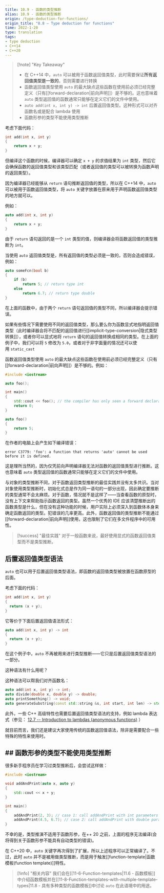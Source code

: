 ```yaml
---
title: 10.9 - 函数的类型推断
alias: 10.9 - 函数的类型推断
origin: /type-deduction-for-functions/
origin_title: "8.8 — Type deduction for functions"
time: 2022-1-20
type: translation
tags:
- type deduction
- C++14
- C++20
---
```


> [!note] "Key Takeaway"
> - 在 C++14 中，`auto` 可以被用于函数返回值类型，此时需要保证**所有返回值类型是一致的**，否则需要进行转换
> - 函数返回值类型使用 `auto` 的最大缺点这些函数在使用前必须已经完整定义（只有[[forward-declaration|前向声明]]）是不够的。这也意味着 `auto` 类型返回值的函数通常只能够在定义它们的文件中使用。
> - `auto add(int x, int y) -> int` 后置返回值类型。这种形式可以对齐函数名或是配合 lambda 使用
> - 函数形参的类型不能使用类型推断

考虑下面代码：

```cpp
int add(int x, int y)
{
    return x + y;
}
```

但编译这个函数的时候，编译器可以确定 `x + y` 的求值结果为 `int` 类型，然后它会确保函数的返回值类型和该类型匹配（或者返回值的类型可以被转换为函数声明的返回类型）。

因为编译器已经能够从 `return` 语句推断返回值的类型，所以在 C++14 中，`auto` 可以被用于函数返回值类型，将 `auto` 关键字放置在原来用于声明函数返回值类型的地方就可以。

例如：

```cpp
auto add(int x, int y)
{
    return x + y;
}
```

由于 `return` 语句返回的是一个 `int` 类型的值，则编译器会将函数返回值的类型推断为 `int`。

当使用 `auto` 返回值类型是，所有返回值的类型必须是一致的，否则会造成错误，例如：
```cpp
auto someFcn(bool b)
{
    if (b)
        return 5; // return type int
    else
        return 6.7; // return type double
}
```

在上面的函数中，由于两个 `return` 语句返回值的类型不同，所以编译器会提示错误。

如果有些情况下需要使用不同的返回值类型，那么要么你为函数显式地指明返回值类型（此时编译器会将不匹配的返回值进行[[implicit-type-conversion|隐式类型转换]]），或者你可以显式地将 `return` 语句的返回值转换成相同的类型。在上面的例子中，我们可以将 `5` 修改为 `5.0`，或者对于非字面量的情况还可以使用 `static_cast`

函数返回值类型使用 `auto` 的最大缺点这些函数在使用前必须已经完整定义（只有[[forward-declaration|前向声明]]）是不够的。例如：

```cpp
#include <iostream>

auto foo();

int main()
{
    std::cout << foo(); // the compiler has only seen a forward declaration at this point
    return 0;
}

auto foo()
{
    return 5;
}
```

在作者的电脑上会产生如下编译错误：

```
error C3779: 'foo': a function that returns 'auto' cannot be used before it is defined.
```

这是理所当然的，因为仅凭前向声明编译器无法对函数的返回值类型进行推断。这也意味着 `auto` 类型返回值的函数通常只能够在定义它们的文件中使用。

与对象的类型推断不同，对于函数返回类型推断的最佳实践并没有太多共识。当对对象使用类型推断时，初始化式总是作为同一语句的一部分出现，因此确定要推断的类型通常不会太麻烦。对于函数，情况就不是这样了——当查看函数的原型时，没有上下文来帮助指示函数返回的类型。虽然一个优秀的 IDE 应该清楚推断出的函数类型是什么，但在没有这种功能的时候，用户实际上必须深入到函数体本身来确定函数返回的类型。犯错误的几率更高。此外，函数返回值的类型推断不能通过[[forward-declaration|前向声明]]使用，这也限制了它们在多文件程序中的可用性。

> [!success] "最佳实践"
> 对于一般函数来说，最好使用显式的函数返回值类型而不是类型推断。

## 后置返回值类型语法

`auto` 也可以用于后置返回值类型语法，即函数的返回值类型被放置在函数原型的后面。

考虑下面的代码：

```cpp
int add(int x, int y)
{
  return (x + y);
}
```

它等价于下面后置返回值语法形式：

```cpp
auto add(int x, int y) -> int
{
  return (x + y);
}
```

在这个例子中，`auto` 不再被用来进行类型推断——它只是后置返回值类型语法的一部分。

这种语法有什么用呢？

这种语法可以帮我们对齐函数名：

```cpp
auto add(int x, int y) -> int;
auto divide(double x, double y) -> double;
auto printSomething() -> void;
auto generateSubstring(const std::string &s, int start, int len) -> std::string;
```

此外，一些 C++ 高级特性也需要后置返回值类型语法的支持，例如 lambda 表达式（参见： [12.7 -- Introduction to lambdas (anonymous functions)](https://www.learncpp.com/cpp-tutorial/introduction-to-lambdas-anonymous-functions/) ）

就目前而言，我们还是建议大家使用传统的函数返回值语法，除非是需要配合一些特殊的特性来使用时。

## ## 函数形参的类型不能使用类型推断

很多新手程序员在学习过类型推断后，会尝试这样做：

```cpp
#include <iostream>

void addAndPrint(auto x, auto y)
{
    std::cout << x + y;
}

int main()
{
    addAndPrint(2, 3); // case 1: call addAndPrint with int parameters
    addAndPrint(4.5, 6.7); // case 2: call addAndPrint with double parameters
}
```

不幸的是，类型推演不适用于函数形参，在++ 20 之前，上面的程序无法编译(会将得到关于函数形参不能具有自动类型的错误)。

在 C++20 中，`auto` 关键字再次得到了扩展，所以上述程序可以正常编译了。不过，此时 `auto` 并不是被用做类型推断，而是用于触发[[function-template|函数模板(function template)]]特性。

> [!info] "相关内容"
> 我们会在[[11-6-Function-templates|11.6 - 函数模板]]中介绍函数模板并在[[11-8-Function-templates-with-multiple-template-types|11.8 - 具有多种类型的函数模板]]中讨论 `auto` 在此语境中的用途。
